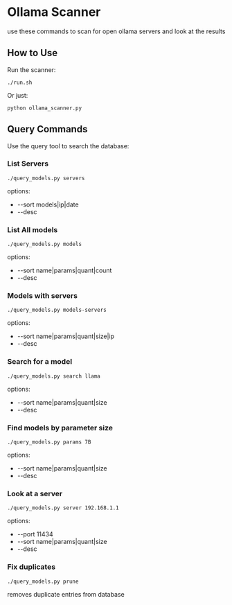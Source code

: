 # Ollama Scanner

use these commands to scan for open ollama servers and look at the results

## How to Use

Run the scanner:
```
./run.sh
```

Or just:
```
python ollama_scanner.py
```

## Query Commands

Use the query tool to search the database:

### List Servers
```
./query_models.py servers
```
options:
- --sort models|ip|date
- --desc

### List All models
```
./query_models.py models
```
options:
- --sort name|params|quant|count
- --desc

### Models with servers
```
./query_models.py models-servers
```
options:
- --sort name|params|quant|size|ip
- --desc

### Search for a model
```
./query_models.py search llama
```
options:
- --sort name|params|quant|size
- --desc

### Find models by parameter size
```
./query_models.py params 7B
```
options:
- --sort name|params|quant|size
- --desc

### Look at a server
```
./query_models.py server 192.168.1.1
```
options:
- --port 11434
- --sort name|params|quant|size
- --desc

### Fix duplicates
```
./query_models.py prune
```
removes duplicate entries from database 